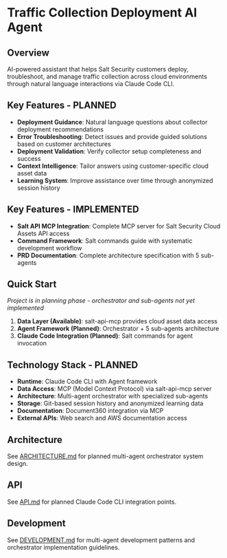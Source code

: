 # Traffic Collection Deployment AI Agent

## Overview
AI-powered assistant that helps Salt Security customers deploy, troubleshoot, and manage traffic collection across cloud environments through natural language interactions via Claude Code CLI.

## Key Features - PLANNED
- **Deployment Guidance**: Natural language questions about collector deployment recommendations
- **Error Troubleshooting**: Detect issues and provide guided solutions based on customer architectures
- **Deployment Validation**: Verify collector setup completeness and success
- **Context Intelligence**: Tailor answers using customer-specific cloud asset data
- **Learning System**: Improve assistance over time through anonymized session history

## Key Features - IMPLEMENTED
- **Salt API MCP Integration**: Complete MCP server for Salt Security Cloud Assets API access
- **Command Framework**: Salt commands guide with systematic development workflow
- **PRD Documentation**: Complete architecture specification with 5 sub-agents

## Quick Start
*Project is in planning phase - orchestrator and sub-agents not yet implemented*

1. **Data Layer (Available)**: salt-api-mcp provides cloud asset data access
2. **Agent Framework (Planned)**: Orchestrator + 5 sub-agents architecture
3. **Claude Code Integration (Planned)**: Salt commands for agent invocation

## Technology Stack - PLANNED
- **Runtime**: Claude Code CLI with Agent framework
- **Data Access**: MCP (Model Context Protocol) via salt-api-mcp server
- **Architecture**: Multi-agent orchestrator with specialized sub-agents
- **Storage**: Git-based session history and anonymized learning data
- **Documentation**: Document360 integration via MCP
- **External APIs**: Web search and AWS documentation access

## Architecture
See [ARCHITECTURE.md](ARCHITECTURE.md) for planned multi-agent orchestrator system design.

## API
See [API.md](API.md) for planned Claude Code CLI integration points.

## Development
See [DEVELOPMENT.md](DEVELOPMENT.md) for multi-agent development patterns and orchestrator implementation guidelines.